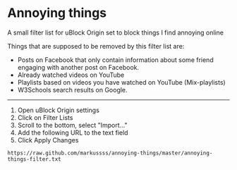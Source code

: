 # Annoying things

A small filter list for uBlock Origin set to block things I find annoying online

Things that are supposed to be removed by this filter list are:
- Posts on Facebook that only contain information about some friend engaging with another post on Facebook.
- Already watched videos on YouTube
- Playlists based on videos you have watched on YouTube (Mix-playlists)
- W3Schools search results on Google.

----

1. Open uBlock Origin settings
2. Click on Filter Lists 
3. Scroll to the bottom, select "Import…"
4. Add the following URL to the text field
5. Click Apply Changes

```
https://raw.github.com/markussss/annoying-things/master/annoying-things-filter.txt
```
